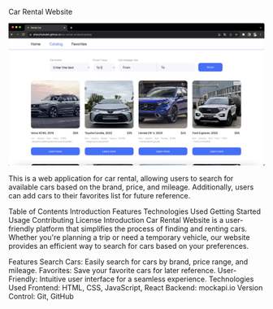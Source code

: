 Car Rental Website

![Car Rental Website](./assets/DCE0881F1.jpeg)

This is a web application for car rental, allowing users to search for available cars based on the brand, price, and mileage. Additionally, users can add cars to their favorites list for future reference.

Table of Contents
Introduction
Features
Technologies Used
Getting Started
Usage
Contributing
License
Introduction
Car Rental Website is a user-friendly platform that simplifies the process of finding and renting cars. Whether you're planning a trip or need a temporary vehicle, our website provides an efficient way to search for cars based on your preferences.

Features
Search Cars: Easily search for cars by brand, price range, and mileage.
Favorites: Save your favorite cars for later reference.
User-Friendly: Intuitive user interface for a seamless experience.
Technologies Used
Frontend: HTML, CSS, JavaScript, React
Backend: mockapi.io
Version Control: Git, GitHub
